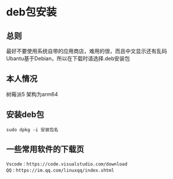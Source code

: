 # deb包安装
## 总则
最好不要使用系统自带的应用商店，难用的很，而且中文显示还有乱码  
Ubantu基于Debian，所以在下载时请选择.deb安装包  
## 本人情况
树莓派5 架构为arm64  
## 安装deb包
```
sudo dpkg -i 安装包名
```
## 一些常用软件的下载页  
```
Vscode：https://code.visualstudio.com/download  
QQ：https://im.qq.com/linuxqq/index.shtml  
```